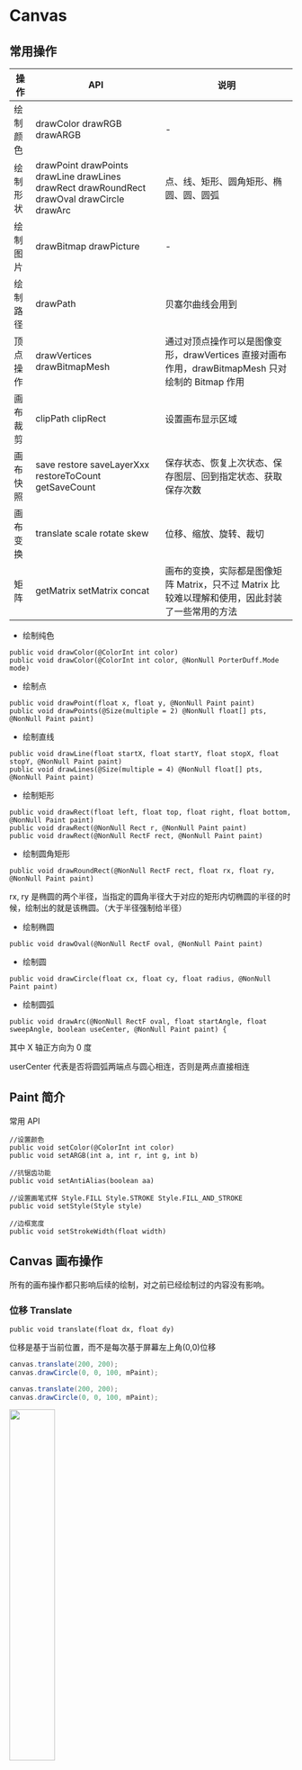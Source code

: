 # Canvas

## 常用操作

|操作|API|说明|
|---|---|---|
|绘制颜色|drawColor drawRGB drawARGB|-|
|绘制形状|drawPoint drawPoints drawLine drawLines drawRect drawRoundRect drawOval drawCircle drawArc|点、线、矩形、圆角矩形、椭圆、圆、圆弧|
|绘制图片|drawBitmap drawPicture|-|
|绘制路径|drawPath|贝塞尔曲线会用到|
|顶点操作|drawVertices drawBitmapMesh|通过对顶点操作可以是图像变形，drawVertices 直接对画布作用，drawBitmapMesh 只对绘制的 Bitmap 作用|
|画布裁剪|clipPath clipRect|设置画布显示区域|-|
|画布快照|save restore saveLayerXxx restoreToCount getSaveCount|保存状态、恢复上次状态、保存图层、回到指定状态、获取保存次数|
|画布变换|translate scale rotate skew|位移、缩放、旋转、裁切|
|矩阵|getMatrix setMatrix concat|画布的变换，实际都是图像矩阵 Matrix，只不过 Matrix 比较难以理解和使用，因此封装了一些常用的方法|

- 绘制纯色

```
public void drawColor(@ColorInt int color)
public void drawColor(@ColorInt int color, @NonNull PorterDuff.Mode mode)
```

- 绘制点

```
public void drawPoint(float x, float y, @NonNull Paint paint)
public void drawPoints(@Size(multiple = 2) @NonNull float[] pts, @NonNull Paint paint)
```

- 绘制直线

```
public void drawLine(float startX, float startY, float stopX, float stopY, @NonNull Paint paint)
public void drawLines(@Size(multiple = 4) @NonNull float[] pts, @NonNull Paint paint)
```

- 绘制矩形

```
public void drawRect(float left, float top, float right, float bottom, @NonNull Paint paint)
public void drawRect(@NonNull Rect r, @NonNull Paint paint)
public void drawRect(@NonNull RectF rect, @NonNull Paint paint)
```

- 绘制圆角矩形

```
public void drawRoundRect(@NonNull RectF rect, float rx, float ry, @NonNull Paint paint)
```

rx, ry 是椭圆的两个半径，当指定的圆角半径大于对应的矩形内切椭圆的半径的时候，绘制出的就是该椭圆。（大于半径强制给半径）

- 绘制椭圆

```
public void drawOval(@NonNull RectF oval, @NonNull Paint paint)
```

- 绘制圆

```
public void drawCircle(float cx, float cy, float radius, @NonNull Paint paint)
```

- 绘制圆弧

```
public void drawArc(@NonNull RectF oval, float startAngle, float sweepAngle, boolean useCenter, @NonNull Paint paint) {
```

其中 X 轴正方向为 0 度

userCenter 代表是否将圆弧两端点与圆心相连，否则是两点直接相连

## Paint 简介

常用 API

```
//设置颜色
public void setColor(@ColorInt int color)
public void setARGB(int a, int r, int g, int b)

//抗锯齿功能
public void setAntiAlias(boolean aa)

//设置画笔式样 Style.FILL Style.STROKE Style.FILL_AND_STROKE
public void setStyle(Style style)

//边框宽度
public void setStrokeWidth(float width)
```

## Canvas 画布操作

所有的画布操作都只影响后续的绘制，对之前已经绘制过的内容没有影响。

### 位移 Translate

`public void translate(float dx, float dy)`

位移是基于当前位置，而不是每次基于屏幕左上角(0,0)位移

```java
canvas.translate(200, 200);
canvas.drawCircle(0, 0, 100, mPaint);

canvas.translate(200, 200);
canvas.drawCircle(0, 0, 100, mPaint);
```

<img src="image/canvas-translate.png" width = "40%" height = "40%" />

先将画布位移，在以 0，0 坐标绘制一个圆，再次位移，再已 0，0 绘制，结果是两个圆没有重合，并且圆心均不在屏幕的 0, 0 上，证明画布已经经过位移，再绘制。

### 缩放 Scale

```
public void scale (float sx, float sy)
public final void scale (float sx, float sy, float px, float py)
```

- 缩放中心默认为原点，缩放中心轴默认为原点的坐标轴

```
// 将坐标系原点移动到画布正中心
canvas.translate(mWidth / 2, mHeight / 2);

RectF rect = new RectF(0,-400,400,0);   // 矩形区域

mPaint.setColor(Color.BLACK);           // 绘制黑色矩形
canvas.drawRect(rect,mPaint);

canvas.scale(0.5f,0.5f);                // 画布缩放

mPaint.setColor(Color.BLUE);            // 绘制蓝色矩形
canvas.drawRect(rect,mPaint);


// 将坐标系原点移动到画布正中心
canvas.translate(mWidth / 2, mHeight / 2);

RectF rect = new RectF(0,-400,400,0);   // 矩形区域

mPaint.setColor(Color.BLACK);           // 绘制黑色矩形
canvas.drawRect(rect,mPaint);

canvas.scale(0.5f,0.5f,200,0);          // 画布缩放  <-- 缩放中心向右偏移了200个单位

mPaint.setColor(Color.BLUE);            // 绘制蓝色矩形
canvas.drawRect(rect,mPaint);
```

- sx sy 取值范围说明：

|取值范围(n)|说明|
|---|---|
|(-∞, -1)|先根据缩放中心放大n倍，再根据中心轴进行翻转|
|-1|根据缩放中心轴进行翻转|
|(-1, 0)|先根据缩放中心缩小到n，再根据中心轴进行翻转|
|0|不会显示，若sx为0，则宽度为0，不会显示，sy同理|
|(0, 1)|根据缩放中心缩小到n|
|1|没有变化|
|(1, +∞)|根据缩放中心放大n倍|

- 缩放比例为负数的时候，会根据缩放中心轴进行翻转

```
// 将坐标系原点移动到画布正中心
canvas.translate(mWidth / 2, mHeight / 2);

RectF rect = new RectF(0,-400,400,0);   // 矩形区域

mPaint.setColor(Color.BLACK);           // 绘制黑色矩形
canvas.drawRect(rect,mPaint);


canvas.scale(-0.5f,-0.5f);          // 画布缩放

mPaint.setColor(Color.BLUE);            // 绘制蓝色矩形
canvas.drawRect(rect,mPaint);
```

- 缩放可以叠加，每次缩放的系数相乘就是最后的缩放结果

```
canvas.scale(0.5f,0.5f);
canvas.scale(0.5f,0.1f);
```

### 旋转 Rotate

```
public void rotate (float degrees)
public final void rotate (float degrees, float px, float py)
```

- px py 与缩放类似，控制中心点的。默认 依旧是中心点

```
// 将坐标系原点移动到画布正中心
canvas.translate(mWidth / 2, mHeight / 2);

RectF rect = new RectF(0,-400,400,0);   // 矩形区域

mPaint.setColor(Color.BLACK);           // 绘制黑色矩形
canvas.drawRect(rect,mPaint);

canvas.rotate(180);                     // 旋转180度 <-- 默认旋转中心为原点

mPaint.setColor(Color.BLUE);            // 绘制蓝色矩形
canvas.drawRect(rect,mPaint);
```

- 旋转也可以叠加

### 错切 Skew

```
public void skew (float sx, float sy)
```

参数

sx:将画布在x方向上倾斜相应的角度，sx 倾斜角度的tan值，
sy:将画布在y轴方向上倾斜相应的角度，sy 为倾斜角度的tan值.

变换后

X = x + sx * y
Y = sy * x + y

```
// 将坐标系原点移动到画布正中心
canvas.translate(mWidth / 2, mHeight / 2);

RectF rect = new RectF(0,0,200,200);   // 矩形区域

mPaint.setColor(Color.BLACK);           // 绘制黑色矩形
canvas.drawRect(rect,mPaint);

canvas.skew(1,0);                       // 水平错切 <- 45度

mPaint.setColor(Color.BLUE);            // 绘制蓝色矩形
canvas.drawRect(rect,mPaint);
```

- 错切可叠加，但调用顺序不同，绘制结果也不同

### 快照 Save、回滚 Store

相关 API

|API|简介|
|---|---|
|save|把当前的画布的状态进行保存，然后放入特定的栈中|
|saveLayerXxx|新建一个图层，并放入特定的栈中|
|restore|把栈中最顶层的画布状态取出来，并按照这个状态恢复当前的画布|
|restoreToCount|弹出指定位置及其以上所有的状态，并按照指定位置的状态进行恢复|
|getSaveCount|获取栈中内容的数量(即保存次数)|

- save

```
// 保存全部状态
public int save ()

// 根据saveFlags参数保存一部分状态
public int save (int saveFlags)
```
每调用一次save方法，都会在栈顶添加一条状态信息，以上面状态栈图片为例，再调用一次save则会在第5次上面载添加一条状态。

save flag

|数据类型|名称|简介|
|---|---|---|
|int|ALL_SAVE_FLAG|默认，保存全部状态|
|int|CLIP_SAVE_FLAG|保存剪辑区|
|int|CLIP_TO_LAYER_SAVE_FLAG|剪裁区作为图层保存|
|int|FULL_COLOR_LAYER_SAVE_FLAG|保存图层的全部色彩通道|
|int|HAS_ALPHA_LAYER_SAVE_FLAG|保存图层的alpha(不透明度)通道|
|int|MATRIX_SAVE_FLAG|保存 Matrix 信息(translate, rotate, scale, skew)|

- saveLayerXXX

```
// 无图层alpha(不透明度)通道
public int saveLayer (RectF bounds, Paint paint)
public int saveLayer (RectF bounds, Paint paint, int saveFlags)
public int saveLayer (float left, float top, float right, float bottom, Paint paint)
public int saveLayer (float left, float top, float right, float bottom, Paint paint, int saveFlags)

// 有图层alpha(不透明度)通道
public int saveLayerAlpha (RectF bounds, int alpha)
public int saveLayerAlpha (RectF bounds, int alpha, int saveFlags)
public int saveLayerAlpha (float left, float top, float right, float bottom, int alpha)
public int saveLayerAlpha (float left, float top, float right, float bottom, int alpha, int saveFlags)
```

使用saveLayerXxx方法，也会将图层状态也放入状态栈中，同样使用restore方法进行恢复。

- restore

状态回滚，就是从栈顶取出一个状态然后根据内容进行恢复。

- restoreToCount

弹出指定位置以及以上所有状态，并根据指定位置状态进行恢复。

- getSaveCount 默认值为1